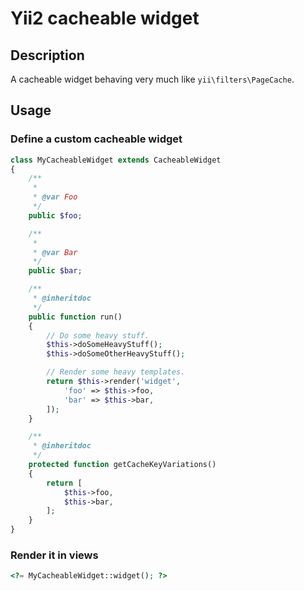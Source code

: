 # Yii2 cacheable widget

## Description
A cacheable widget behaving very much like `yii\filters\PageCache`.

## Usage
### Define a custom cacheable widget 
```php
class MyCacheableWidget extends CacheableWidget
{
    /**
     *
     * @var Foo
     */
    public $foo;

    /**
     *
     * @var Bar
     */
    public $bar;

    /**
     * @inheritdoc
     */
    public function run()
    {
        // Do some heavy stuff.
        $this->doSomeHeavyStuff();
        $this->doSomeOtherHeavyStuff();

        // Render some heavy templates.
        return $this->render('widget',
            'foo' => $this->foo,
            'bar' => $this->bar,
        ]);
    }

    /**
     * @inheritdoc
     */
    protected function getCacheKeyVariations()
    {
        return [
            $this->foo,
            $this->bar,
        ];
    }
}
```

### Render it in views
```php
<?= MyCacheableWidget::widget(); ?>
```
